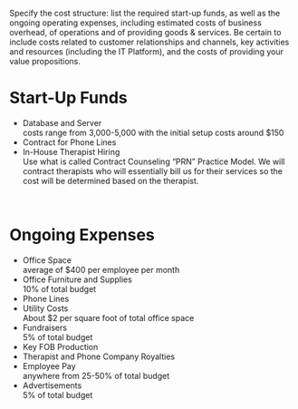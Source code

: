  Specify the cost structure: list the required start-up funds, as well as the ongoing operating expenses, including estimated costs 
 of business overhead, of operations and of providing goods & services. Be certain to include costs related to customer relationships 
 and channels, key activities and resources (including the IT Platform), and the costs of providing your value propositions.
 
 <h1>Start-Up Funds</h1>
 
 <ul>
 <li>Database and Server</li> costs range from 3,000-5,000 with the initial setup costs around $150 
 <li>Contract for Phone Lines</li>
 <li>In-House Therapist Hiring</li> Use what is called Contract Counseling “PRN” Practice Model. We will contract therapists who will 
 essentially bill us for their services so the cost will be determined based on the therapist. 
 </ul>
 
 <br>
 
 <h1>Ongoing Expenses</h1>
 
 <ul>
 <li>Office Space</li> average of $400 per employee per month
 <li>Office Furniture and Supplies</li>10% of total budget
 <li>Phone Lines</li> 
 <li>Utility Costs</li>About $2 per square foot of total office space
 <li>Fundraisers</li> 5% of total budget
 <li>Key FOB Production</li>
 <li>Therapist and Phone Company Royalties</li>
 <li>Employee Pay</li> anywhere from 25-50% of total budget
 <li>Advertisements</li> 5% of total budget
 </ul>
